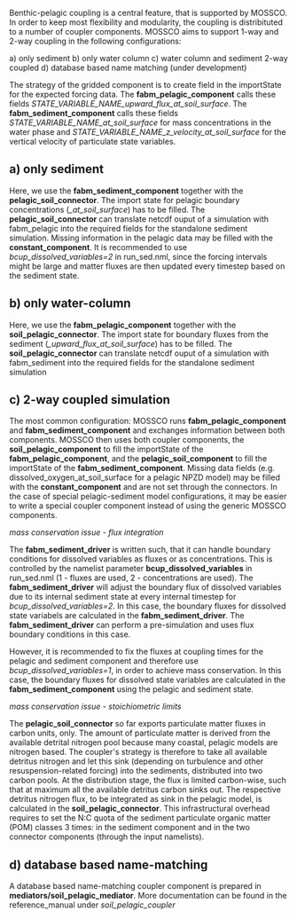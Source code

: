 <!--
SPDX-FileCopyrightText 2021-2022 Helmholtz-Zentrum Hereon
SPDX-FileCopyrightText 2013-2021 Helmholtz-Zentrum Geesthacht
SPDX-License-Identifier: CC0-1.0
SPDX-FileContributor Carsten Lemmen <carsten.lemmen@hereon.de
-->

Benthic-pelagic coupling is a central feature, that is supported by MOSSCO. In order to keep most flexibility and modularity, the coupling is distribituted to a number of coupler components. MOSSCO aims to support 1-way and 2-way coupling in the following configurations:

  a) only sediment
  b) only water column
  c) water column and sediment 2-way coupled
  d) database based name matching (under development)

The strategy of the gridded component is to create field in the importState for the expected forcing data. The **fabm_pelagic_component** calls these fields *STATE_VARIABLE_NAME_upward_flux_at_soil_surface*. The **fabm_sediment_component** calls these fields *STATE_VARIABLE_NAME_at_soil_surface* for mass concentrations in the water phase and *STATE_VARIABLE_NAME_z_velocity_at_soil_surface* for the vertical velocity of particulate state variables.

a) only sediment
-----------

Here, we use the **fabm_sediment_component** together with the **pelagic_soil_connector**. The import state for pelagic boundary concentrations (*_at_soil_surface*) has to be filled. The **pelagic_soil_connector** can translate netcdf ouput of a simulation with fabm_pelagic into the required fields for the standalone sediment simulation. Missing information in the pelagic data may be filled with the **constant_component**. It is recommended to use *bcup_dissolved_variables=2* in run_sed.nml, since the forcing intervals might be large and matter fluxes are then updated every timestep based on the sediment state.

b) only water-column
-----------

Here, we use the **fabm_pelagic_component** together with the **soil_pelagic_connector**. The import state for boundary fluxes from the sediment (*_upward_flux_at_soil_surface*) has to be filled. The **soil_pelagic_connector** can translate netcdf ouput of a simulation with fabm_sediment into the required fields for the standalone sediment simulation

c) 2-way coupled simulation
-----------

The most common configuration: MOSSCO runs **fabm_pelagic_component** and **fabm_sediment_component** and exchanges information between both components. MOSSCO then uses both coupler components, the **soil_pelagic_component** to fill the importState of the **fabm_pelagic_component**, and the **pelagic_soil_component** to fill the importState of the **fabm_sediment_component**. Missing data fields (e.g. dissolved_oxygen_at_soil_surface for a pelagic NPZD model) may be filled with the **constant_component** and are not set through the connectors.
In the case of special pelagic-sediment model configurations, it may be easier to write a special coupler component instead of using the generic MOSSCO components.

*mass conservation issue - flux integration*

The **fabm_sediment_driver** is written such, that it can handle boundary conditions for dissolved variables as fluxes or as concentrations. This is controlled by the namelist parameter **bcup_dissolved_variables** in run_sed.nml (1 - fluxes are used, 2 - concentrations are used). The **fabm_sediment_driver** will adjust the boundary flux of dissolved variables due to its internal sediment state at every internal timestep for *bcup_dissolved_variables=2*. In this case, the boundary fluxes for dissolved state variabels are calculated in the **fabm_sediment_driver**. The **fabm_sediment_driver** can perform a pre-simulation and uses flux boundary conditions in this case.

However, it is recommended to fix the fluxes at coupling times for the pelagic and sediment component and therefore use *bcup_dissolved_variables=1*, in order to achieve mass conservation. In this case, the boundary fluxes for dissolved state variables are calculated in the **fabm_sediment_component** using the pelagic and sediment state.

*mass conservation issue - stoichiometric limits*

The **pelagic_soil_connector** so far exports particulate matter fluxes in carbon units, only. The amount of particulate matter is derived from the available detrital nitrogen pool because many coastal, pelagic models are nitrogen based. The coupler's strategy is therefore to take all available detritus nitrogen and let this sink (depending on turbulence and other resuspension-related forcing) into the sediments, distributed into two carbon pools. At the distribution stage, the flux is limited carbon-wise, such that at maximum all the available detritus carbon sinks out. The respective detritus nitrogen flux, to be integrated as sink in the pelagic model, is calculated in the **soil_pelagic_connector**.
This infrastructural overhead requires to set the N:C quota of the sediment particulate organic matter (POM) classes 3 times: in the sediment component and in the two connector components (through the input namelists).

d) database based name-matching
--------

A database based name-matching coupler component is prepared in **mediators/soil_pelagic_mediator**. More documentation can be found in the reference_manual under *soil_pelagic_coupler*
